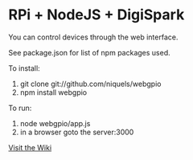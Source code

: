RPi + NodeJS + DigiSpark
=======

You can control devices through the web interface.

See package.json for list of npm packages used.

To install:

1.  git clone git://github.com/niquels/webgpio
2.  npm install webgpio

To run:

1. node webgpio/app.js
2. in a browser goto the server:3000


[Visit the Wiki](https://github.com/niquels/webgpio/wiki)
